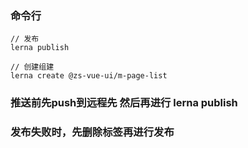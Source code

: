 <!--
 * @Author: your name
 * @Date: 2022-04-13 22:37:59
 * @LastEditTime: 2022-04-14 09:24:20
 * @LastEditors: Please set LastEditors
 * @Description: 打开koroFileHeader查看配置 进行设置: https://github.com/OBKoro1/koro1FileHeader/wiki/%E9%85%8D%E7%BD%AE
 * @FilePath: /zs-vue-ui/README.md
-->

### 命令行
```
// 发布
lerna publish

// 创建组建
lerna create @zs-vue-ui/m-page-list

```
### 推送前先push到远程先 然后再进行 lerna publish
### 发布失败时，先删除标签再进行发布
